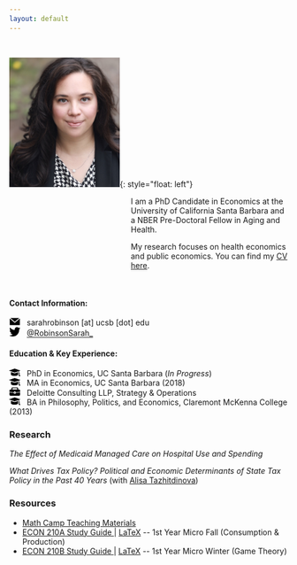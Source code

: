 ```yaml
---
layout: default
---
```


<br>


<img src="./assets/images/profile.jpg" alt="profile" width="200"/>{: style="float: left"}
<p style="margin-left: 220px">I am a PhD Candidate in Economics at the University of California Santa Barbara and a NBER Pre-Doctoral Fellow in Aging and Health.</p> 

<p style="margin-left: 220px">My research focuses on health economics and public economics. You can find my <a href="./CV.pdf">CV here</a>.</p>

<br clear="left"/>


#### Contact Information:
<img src="./assets/images/email.png" width="20"/> &nbsp; sarahrobinson [at] ucsb [dot] edu <br>
<img src="./assets/images/twitter.png" width="20"/> &nbsp; <a href="https://twitter.com/RobinsonSarah_" > @RobinsonSarah_</a>

#### Education & Key Experience:
<img src="./assets/images/education.png" width="20" /> &nbsp; PhD in Economics, UC Santa Barbara (*In Progress*) <br>
<img src="./assets/images/education.png" width="20"/> &nbsp; MA in Economics, UC Santa Barbara (2018) <br>
<img src="./assets/images/work.png" width="20" height="15" /> &nbsp; Deloitte Consulting LLP, Strategy & Operations <br>
<img src="./assets/images/education.png" width="20"/> &nbsp; BA in Philosophy, Politics, and Economics, Claremont McKenna College (2013) <br>

### Research
*The Effect of Medicaid Managed Care on Hospital Use and Spending*

*What Drives Tax Policy? Political and Economic Determinants of State Tax Policy in the Past 40 Years* (with [Alisa Tazhitdinova](https://alisatns.weebly.com))


### Resources
* [Math Camp Teaching Materials](./teaching/mathcamp) <br>
* <a href="./assets/210A Study Guide v39.pdf">ECON 210A Study Guide </a> \| <a href="./assets/210A v39.zip" download>LaTeX</a> -- 1st Year Micro Fall (Consumption & Production) <br>
* <a href="./assets/210B Study Guide v18.pdf">ECON 210B Study Guide </a> \| <a href="./assets/210B Study Guide v18.tex" download>LaTeX</a> -- 1st Year Micro Winter (Game Theory) <br>